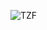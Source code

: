 ![TZF](https://github.com/jaskeerat8/tarezameenfoundation/assets/32131898/31e2b4ba-b5db-4431-9973-f260c50442ac)

